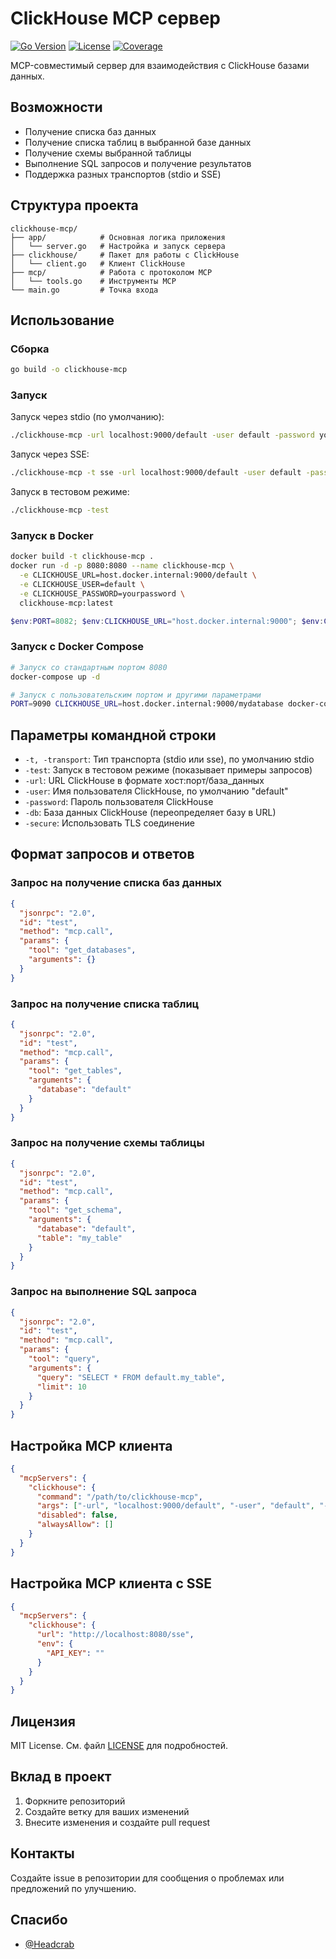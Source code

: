# ClickHouse MCP сервер

[![Go Version](https://img.shields.io/github/go-mod/go-version/Headcrab/clickhouse-mcp)](https://go.dev)
[![License](https://img.shields.io/github/license/Headcrab/clickhouse-mcp)](LICENSE)
[![Coverage](https://codecov.io/gh/Headcrab/letter_mcp/graph/badge.svg?token=WSRWMHXMTA)](https://codecov.io/gh/Headcrab/letter_mcp)

MCP-совместимый сервер для взаимодействия с ClickHouse базами данных.

## Возможности

- Получение списка баз данных
- Получение списка таблиц в выбранной базе данных
- Получение схемы выбранной таблицы
- Выполнение SQL запросов и получение результатов
- Поддержка разных транспортов (stdio и SSE)

## Структура проекта

```tree
clickhouse-mcp/
├── app/            # Основная логика приложения
│   └── server.go   # Настройка и запуск сервера
├── clickhouse/     # Пакет для работы с ClickHouse
│   └── client.go   # Клиент ClickHouse
├── mcp/            # Работа с протоколом MCP
│   └── tools.go    # Инструменты MCP
└── main.go         # Точка входа
```

## Использование

### Сборка

```bash
go build -o clickhouse-mcp
```

### Запуск

Запуск через stdio (по умолчанию):

```bash
./clickhouse-mcp -url localhost:9000/default -user default -password yourpassword
```

Запуск через SSE:

```bash
./clickhouse-mcp -t sse -url localhost:9000/default -user default -password yourpassword
```

Запуск в тестовом режиме:

```bash
./clickhouse-mcp -test
```

### Запуск в Docker

```bash
docker build -t clickhouse-mcp .
docker run -d -p 8080:8080 --name clickhouse-mcp \
  -e CLICKHOUSE_URL=host.docker.internal:9000/default \
  -e CLICKHOUSE_USER=default \
  -e CLICKHOUSE_PASSWORD=yourpassword \
  clickhouse-mcp:latest
```

```powershell
$env:PORT=8082; $env:CLICKHOUSE_URL="host.docker.internal:9000"; $env:CLICKHOUSE_USER="default" ; $env:CLICKHOUSE_PASSWORD="yourpassword"; $env:CLICKHOUSE_DB="default"; $env:CLICKHOUSE_SECURE=false; docker-compose up -d
```

### Запуск с Docker Compose

```bash
# Запуск со стандартным портом 8080
docker-compose up -d

# Запуск с пользовательским портом и другими параметрами
PORT=9090 CLICKHOUSE_URL=host.docker.internal:9000/mydatabase docker-compose up -d
```

## Параметры командной строки

- `-t, -transport`: Тип транспорта (stdio или sse), по умолчанию stdio
- `-test`: Запуск в тестовом режиме (показывает примеры запросов)
- `-url`: URL ClickHouse в формате хост:порт/база_данных
- `-user`: Имя пользователя ClickHouse, по умолчанию "default"
- `-password`: Пароль пользователя ClickHouse
- `-db`: База данных ClickHouse (переопределяет базу в URL)
- `-secure`: Использовать TLS соединение

## Формат запросов и ответов

### Запрос на получение списка баз данных

```json
{
  "jsonrpc": "2.0",
  "id": "test",
  "method": "mcp.call",
  "params": {
    "tool": "get_databases",
    "arguments": {}
  }
}
```

### Запрос на получение списка таблиц

```json
{
  "jsonrpc": "2.0",
  "id": "test",
  "method": "mcp.call",
  "params": {
    "tool": "get_tables",
    "arguments": {
      "database": "default"
    }
  }
}
```

### Запрос на получение схемы таблицы

```json
{
  "jsonrpc": "2.0",
  "id": "test",
  "method": "mcp.call",
  "params": {
    "tool": "get_schema",
    "arguments": {
      "database": "default",
      "table": "my_table"
    }
  }
}
```

### Запрос на выполнение SQL запроса

```json
{
  "jsonrpc": "2.0",
  "id": "test",
  "method": "mcp.call",
  "params": {
    "tool": "query",
    "arguments": {
      "query": "SELECT * FROM default.my_table",
      "limit": 10
    }
  }
}
```

## Настройка MCP клиента

```json
{
  "mcpServers": {
    "clickhouse": {
      "command": "/path/to/clickhouse-mcp",
      "args": ["-url", "localhost:9000/default", "-user", "default", "-password", "yourpassword"],
      "disabled": false,
      "alwaysAllow": []
    }
  }
}
```

## Настройка MCP клиента c SSE

```json
{
  "mcpServers": {
    "clickhouse": {
      "url": "http://localhost:8080/sse",
      "env": {
        "API_KEY": ""
      }
    }
  }
}
```

## Лицензия

MIT License. См. файл [LICENSE](LICENSE) для подробностей.

## Вклад в проект

1. Форкните репозиторий
2. Создайте ветку для ваших изменений
3. Внесите изменения и создайте pull request

## Контакты

Создайте issue в репозитории для сообщения о проблемах или предложений по улучшению.

## Спасибо

- [@Headcrab](https://github.com/Headcrab)
